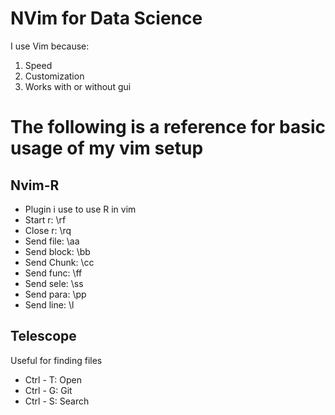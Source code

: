 # NVim for Data Science
I use Vim because:
1. Speed
2. Customization
3. Works with or without gui

# The following is a reference for basic usage of my vim setup

## Nvim-R
- Plugin i use to use R in vim
- Start r:    \rf
- Close r:    \rq
- Send file:  \aa
- Send block: \bb
- Send Chunk: \cc
- Send func:  \ff
- Send sele:  \ss
- Send para:  \pp
- Send line:  \l

## Telescope
Useful for finding files
- Ctrl - T:  Open
- Ctrl - G:  Git
- Ctrl - S:  Search
